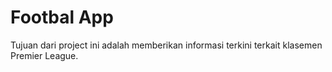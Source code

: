 # Footbal App

Tujuan dari project ini adalah memberikan informasi terkini terkait klasemen Premier League.
